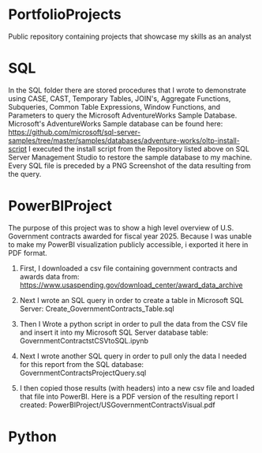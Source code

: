 # PortfolioProjects
Public repository containing projects that showcase my skills as an analyst

# SQL 
In the SQL folder there are stored procedures that I wrote to demonstrate using CASE, CAST, Temporary Tables, JOIN's,  Aggregate Functions, Subqueries, Common Table Expressions, Window Functions, and Parameters to query the Microsoft AdventureWorks Sample Database. Microsoft's AdventureWorks Sample database can be found here: https://github.com/microsoft/sql-server-samples/tree/master/samples/databases/adventure-works/oltp-install-script
I executed the install script from the Repository listed above on SQL Server Management Studio to restore the sample database
to my machine. Every SQL file is preceded by a PNG Screenshot of the data resulting from the query.

# PowerBIProject
The purpose of this project was to show a high level overview of U.S. Government contracts awarded for fiscal year 2025. 
Because I was unable to make my PowerBI visualization publicly accessible, i exported it here in PDF format.

1. First, I downloaded a csv file containing government contracts and awards data from: https://www.usaspending.gov/download_center/award_data_archive

2. Next I wrote an SQL query in order to create a table in Microsoft SQL Server:
Create_GovernmentContracts_Table.sql 

4. Then I Wrote a python script in order to pull the data from the CSV file and insert it into my Microsoft SQL Server database table:
GovernmentContractstCSVtoSQL.ipynb

5. Next I wrote another SQL query in order to pull only the data I needed for this report from the SQL database:
GovernmentContractsProjectQuery.sql

6. I then copied those results (with headers) into a new csv file and loaded that file into PowerBI.
Here is a PDF version of the resulting report I created:
PowerBIProject/USGovernmentContractsVisual.pdf

# Python




